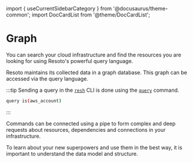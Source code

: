 import { useCurrentSidebarCategory } from '@docusaurus/theme-common';
import DocCardList from '@theme/DocCardList';

# Graph

You can search your cloud infrastructure and find the resources you are looking for using Resoto's powerful query language.

Resoto maintains its collected data in a graph database. This graph can be accessed via the query language.

:::tip
Sending a query in the [`resh`](../components/resh.md) CLI is done using the [`query`](../../reference/cli/query/README.md) command.

```bash
query is(aws_account)
```

:::

Commands can be connected using a pipe to form complex and deep requests about resources, dependencies and connections in your infrastructure.

To learn about your new superpowers and use them in the best way, it is important to understand the data model and structure.

<DocCardList items={useCurrentSidebarCategory().items}/>
